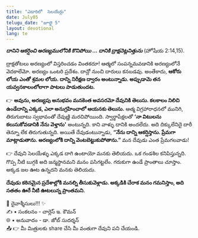 ```yaml
---
title: "ఎడారిలో  సెలయేర్లు"
date: July05
telugu_date: "జూలై 5"
layout: devotional
lang: te
---
```

***దానిని ఆకర్షించి అరణ్యములోనికి కొనిపోయి ... దానికి ద్రాక్షచెట్లనిత్తును*** (హోషేయ 2:14,15). 

ద్రాక్షతోటలు అరణ్యంలో విస్తరించడం వింతకదూ! ఆత్మలో సంపన్నమవడానికి అరణ్యంలోనే వెదకాలేమో. అరణ్యం ఒంటరి ప్రదేశం. దాన్లో నుంచి దారులు కనబడవు. అంతేకాదు, 
**ఆకోరు లోయ ఎంతో శ్రమల లోయ. దాన్ని నిరీక్షణ ద్వారం అంటున్నాడు. అప్పుడామె తన యవ్వనకాలంలోలాగా పాటలు పాడుతుందట.**

👉 **అవును, అరణ్యపు అనుభవం మనకెంత అవసరమో దేవునికి తెలుసు. కలకాలం నిలిచి ఉండేదాన్ని ఎక్కడ, ఎలా అనుగ్రహించాలో ఆయనకు తెలుసు.** ఆత్మ విగ్రహారాధనలో మునిగి, తిరుగుబాటు స్వభావంతో దేవుణ్ణి మరచిపోయింది. స్వార్థాపేక్షలతో **‘నా విటులను కలుసుకోవడానికి నేను వెళ్తాను'** అంటున్నది. కాని వాళ్ళు దానికి అందలేదు. అది దిక్కులేనిదై దారీ తెన్నూ లేక తిరుగుతున్నది. అయితే దేవుడంటున్నాడు, **“నేను దాన్ని ఆకర్షిస్తాను. ప్రేమగా మాట్లాడుతాను. అరణ్యంలోకి దాన్ని వెంటబెట్టుకుపోతాను.”** మన దేవుడు ఎంత ప్రేమగలవాడు!

👉 దేవుని సెలయేళ్ళు ఎక్కడ దాగి ఉంటాయో మనకు తెలియదు. ఒక గండశిల కనిపిస్తున్నది. గొప్ప నీటి బుగ్గకి అది జన్మస్థానమని మనం పసిగట్టలేం. గరుకుగా ఉండే ప్రాంతాలు చూస్తాం. అక్కడ జల ఊట ఉన్నదని మనకు తెలియదు. 

**దేవుడు కఠినమైన ప్రదేశాల్లోకి మనల్ని తీసుకువెళ్లాడు. అక్కడికి చేరాక మనం గమనిస్తాం, అది సతతం ఊరే నీటి ఊటలున్న ప్రాంతమని.**

<div class="blessing">🙏 <span class="bless-text">దైవాశ్శీసులు!!!</span> ✨</div>

<div class="credit">✍️ <span class="credit-text">▪ సంకలనం - చార్లెస్ ఇ. కౌమన్</span></div>
<div class="credit">🌐 <span class="credit-text">▪ అనువాదం - డా. జోబ్ సుదర్శన్</span></div>


<div class="share">📤 👉 <span class="share-text">మీ మిత్రులకు share చేసి మీ వంతుగా దేవుని పని చేయండి.</span></div>

